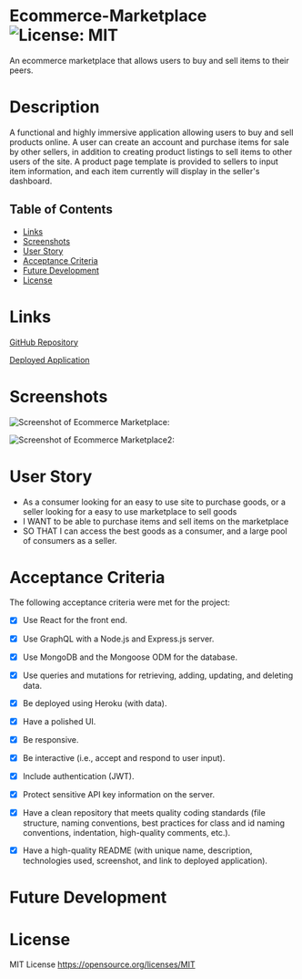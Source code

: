 
# Ecommerce-Marketplace ![License: MIT](https://img.shields.io/badge/License-MIT-yellow.svg)

An ecommerce marketplace that allows users to buy and sell items to their peers.


# Description

A functional and highly immersive application allowing users to buy and sell products online.  A user can create an account and purchase items for sale by other sellers, in addition to creating product listings to sell items to other users of the site.  A product page template is provided to sellers to input item information, and each item currently will display in the seller's dashboard. 



## Table of Contents

- [Links](#links)
- [Screenshots](#screenshots)
- [User Story](#user-story)
- [Acceptance Criteria](#acceptance-criteria)
- [Future Development](#future-development)
- [License](#license)

# Links

[GitHub Repository](https://github.com/xleonard1/Ecommerce-Marketplace)

[Deployed Application](https://example.com)



# Screenshots

![Screenshot of Ecommerce Marketplace:](./public/images/EcommerceMarketplace1.jpg)

![Screenshot  of Ecommerce Marketplace2:](./public/images/EcommerceMarketplace2.jpg)



# User Story

- As a consumer looking for an easy to use site to purchase goods, or a seller looking for a easy to use marketplace to sell goods
- I WANT to be able to purchase items and sell items on the marketplace
- SO THAT I can access the best goods as a consumer, and a large pool of consumers as a seller. 



# Acceptance Criteria

The following acceptance criteria were met for the project:

- [x] Use React for the front end.

- [x] Use GraphQL with a Node.js and Express.js server.

- [x] Use MongoDB and the Mongoose ODM for the database.

- [x] Use queries and mutations for retrieving, adding, updating, and deleting data.

- [x] Be deployed using Heroku (with data).

- [x] Have a polished UI.

- [x] Be responsive.

- [x] Be interactive (i.e., accept and respond to user input).

- [x] Include authentication (JWT).

- [x] Protect sensitive API key information on the server.

- [x] Have a clean repository that meets quality coding standards (file structure, naming conventions, best practices for class and id naming conventions, indentation, high-quality comments, etc.).

- [x] Have a high-quality README (with unique name, description, technologies used, screenshot, and link to deployed application).

# Future Development



# License

MIT License https://opensource.org/licenses/MIT